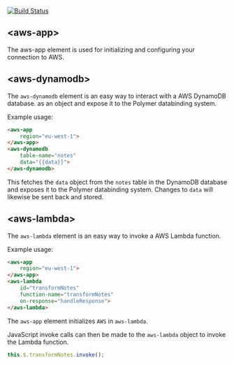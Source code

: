 [![Build Status](https://travis-ci.org/gjdenhertog/polymeraws.svg?branch=master)](https://travis-ci.org/gjdenhertog/polymeraws)


## \<aws-app\>

The aws-app element is used for initializing and configuring your
connection to AWS.


## \<aws-dynamodb\>

The `aws-dynamodb` element is an easy way to interact with a AWS DynamoDB
database. as an object and expose it to the Polymer databinding system.

Example usage:

```html
<aws-app
    region="eu-west-1">
</aws-app>
<aws-dynamodb
    table-name="notes"
    data="{{data}}">
</aws-dynamodb>
```

This fetches the `data` object from the `notes` table in the DynamoDB
database and exposes it to the Polymer databinding system. Changes to
`data` will likewise be sent back and stored.


## \<aws-lambda\>

The `aws-lambda` element is an easy way to invoke a AWS Lambda function.

Example usage:

```html
<aws-app
    region="eu-west-1">
</aws-app>
<aws-lambda
    id="transformNotes"
    function-name="transformNotes"
    on-response="handleResponse">
</aws-lambda>
```

The `aws-app` element initializes `AWS` in `aws-lambda`.

JavaScript invoke calls can then be made to the `aws-lambda` object to invoke
the Lambda function.

```javascript
this.$.transformNotes.invoke();
```
